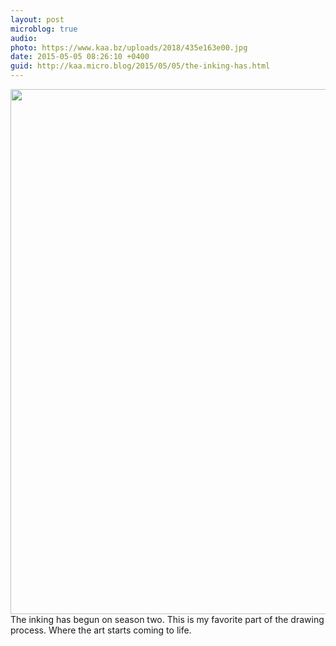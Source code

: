 ```yaml
---
layout: post
microblog: true
audio: 
photo: https://www.kaa.bz/uploads/2018/435e163e00.jpg
date: 2015-05-05 08:26:10 +0400
guid: http://kaa.micro.blog/2015/05/05/the-inking-has.html
---
```

<img src="https://www.kaa.bz/uploads/2018/435e163e00.jpg" alt="" width="840" height="840" class="alignnone size-full wp-image-259" /> The inking has begun on season two. This is my favorite part of the drawing process. Where the art starts coming to life.

